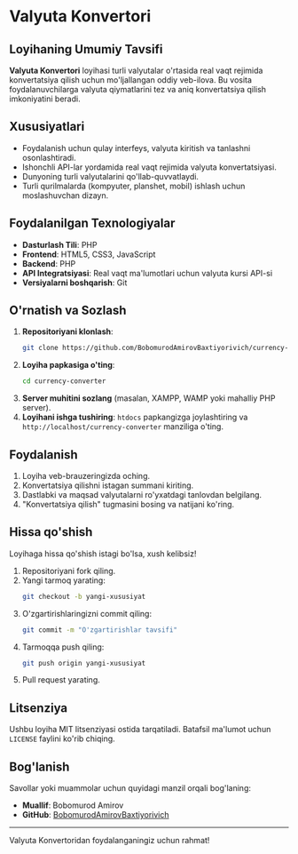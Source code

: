 # Valyuta Konvertori

## Loyihaning Umumiy Tavsifi
**Valyuta Konvertori** loyihasi turli valyutalar o'rtasida real vaqt rejimida konvertatsiya qilish uchun mo'ljallangan oddiy veb-ilova. Bu vosita foydalanuvchilarga valyuta qiymatlarini tez va aniq konvertatsiya qilish imkoniyatini beradi.

## Xususiyatlari
- Foydalanish uchun qulay interfeys, valyuta kiritish va tanlashni osonlashtiradi.
- Ishonchli API-lar yordamida real vaqt rejimida valyuta konvertatsiyasi.
- Dunyoning turli valyutalarini qo'llab-quvvatlaydi.
- Turli qurilmalarda (kompyuter, planshet, mobil) ishlash uchun moslashuvchan dizayn.

## Foydalanilgan Texnologiyalar
- **Dasturlash Tili**: PHP
- **Frontend**: HTML5, CSS3, JavaScript
- **Backend**: PHP
- **API Integratsiyasi**: Real vaqt ma'lumotlari uchun valyuta kursi API-si
- **Versiyalarni boshqarish**: Git

## O'rnatish va Sozlash
1. **Repositoriyani klonlash**:
   ```bash
   git clone https://github.com/BobomurodAmirovBaxtiyorivich/currency-converter.git
   ```
2. **Loyiha papkasiga o'ting**:
   ```bash
   cd currency-converter
   ```
3. **Server muhitini sozlang** (masalan, XAMPP, WAMP yoki mahalliy PHP server).
4. **Loyihani ishga tushiring**: `htdocs` papkangizga joylashtiring va `http://localhost/currency-converter` manziliga o'ting.

## Foydalanish
1. Loyiha veb-brauzeringizda oching.
2. Konvertatsiya qilishni istagan summani kiriting.
3. Dastlabki va maqsad valyutalarni ro'yxatdagi tanlovdan belgilang.
4. "Konvertatsiya qilish" tugmasini bosing va natijani ko'ring.

## Hissa qo'shish
Loyihaga hissa qo'shish istagi bo'lsa, xush kelibsiz!
1. Repositoriyani fork qiling.
2. Yangi tarmoq yarating:
   ```bash
   git checkout -b yangi-xususiyat
   ```
3. O'zgartirishlaringizni commit qiling:
   ```bash
   git commit -m "O'zgartirishlar tavsifi"
   ```
4. Tarmoqqa push qiling:
   ```bash
   git push origin yangi-xususiyat
   ```
5. Pull request yarating.

## Litsenziya
Ushbu loyiha MIT litsenziyasi ostida tarqatiladi. Batafsil ma'lumot uchun `LICENSE` faylini ko'rib chiqing.

## Bog'lanish
Savollar yoki muammolar uchun quyidagi manzil orqali bog'laning:
- **Muallif**: Bobomurod Amirov
- **GitHub**: [BobomurodAmirovBaxtiyorivich](https://github.com/BobomurodAmirovBaxtiyorivich)

---

Valyuta Konvertoridan foydalanganingiz uchun rahmat!
